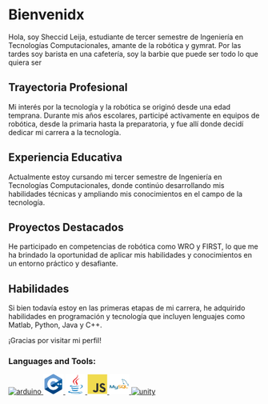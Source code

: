 # Bienvenidx 
Hola, soy Sheccid Leija, estudiante de tercer semestre de Ingeniería en Tecnologías Computacionales, amante de la robótica y gymrat. Por las tardes soy barista en una cafetería, soy la barbie que puede ser todo lo que quiera ser

## Trayectoria Profesional
Mi interés por la tecnología y la robótica se originó desde una edad temprana. Durante mis años escolares, participé activamente en equipos de robótica, desde la primaria hasta la preparatoria, y fue allí donde decidí dedicar mi carrera a la tecnología.

## Experiencia Educativa
Actualmente estoy cursando mi tercer semestre de Ingeniería en Tecnologías Computacionales, donde continúo desarrollando mis habilidades técnicas y ampliando mis conocimientos en el campo de la tecnología.

## Proyectos Destacados
He participado en competencias de robótica como WRO y FIRST, lo que me ha brindado la oportunidad de aplicar mis habilidades y conocimientos en un entorno práctico y desafiante.

## Habilidades
Si bien todavía estoy en las primeras etapas de mi carrera, he adquirido habilidades en programación y tecnología que incluyen lenguajes como Matlab, Python, Java y C++.


¡Gracias por visitar mi perfil!

<h3 align="left">Languages and Tools:</h3>
<p align="left"> <a href="https://www.arduino.cc/" target="_blank" rel="noreferrer"> <img src="https://cdn.worldvectorlogo.com/logos/arduino-1.svg" alt="arduino" width="40" height="40"/> </a> <a href="https://www.w3schools.com/cpp/" target="_blank" rel="noreferrer"> <img src="https://raw.githubusercontent.com/devicons/devicon/master/icons/cplusplus/cplusplus-original.svg" alt="cplusplus" width="40" height="40"/> </a> <a href="https://www.java.com" target="_blank" rel="noreferrer"> <img src="https://raw.githubusercontent.com/devicons/devicon/master/icons/java/java-original.svg" alt="java" width="40" height="40"/> </a> <a href="https://developer.mozilla.org/en-US/docs/Web/JavaScript" target="_blank" rel="noreferrer"> <img src="https://raw.githubusercontent.com/devicons/devicon/master/icons/javascript/javascript-original.svg" alt="javascript" width="40" height="40"/> </a> <a href="https://www.mysql.com/" target="_blank" rel="noreferrer"> <img src="https://raw.githubusercontent.com/devicons/devicon/master/icons/mysql/mysql-original-wordmark.svg" alt="mysql" width="40" height="40"/> </a> <a href="https://unity.com/" target="_blank" rel="noreferrer"> <img src="https://www.vectorlogo.zone/logos/unity3d/unity3d-icon.svg" alt="unity" width="40" height="40"/> </a> </p>
